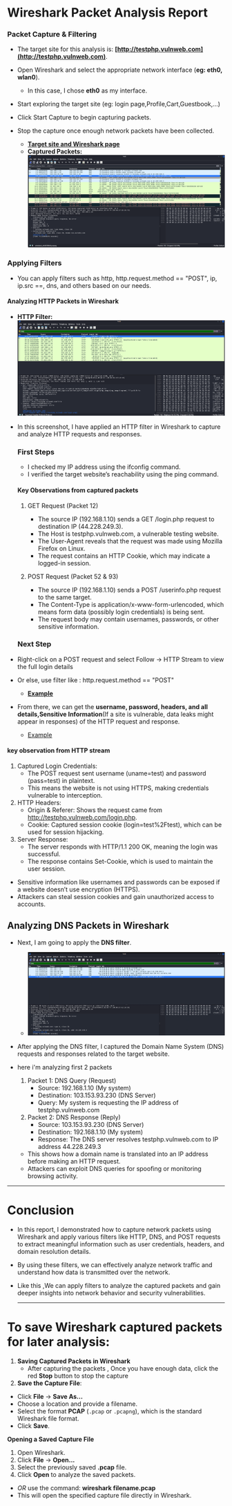 #  Wireshark Packet Analysis Report

### Packet Capture & Filtering

- The target site for this analysis is: **[http://testphp.vulnweb.com](http://testphp.vulnweb.com)**.  
- Open Wireshark and select the appropriate network interface (**eg: eth0, wlan0**).
  - In this case, I chose **eth0** as my interface.
- Start exploring the target site (eg: login page,Profile,Cart,Guestbook,...)
- Click Start Capture to begin capturing packets.
- Stop the capture once enough network packets have been collected.
  
  - [**Target site and Wireshark page**](https://github.com/deepthiii33/futureintern_projects/blob/main/task3/Images/target_wireshark.png)
   - **Captured Packets:**![](https://github.com/deepthiii33/futureintern_projects/blob/main/task3/Images/captured_traffic.png)

###   Applying Filters

- You can apply filters such as http, http.request.method == "POST", ip, ip.src ==, dns, and others based on our needs.

#### Analyzing HTTP Packets in Wireshark

   - **HTTP Filter:** ![](https://github.com/deepthiii33/futureintern_projects/blob/main/task3/Images/http_filter.png)
- In this screenshot, I have applied an HTTP filter in Wireshark to capture and analyze HTTP requests and responses.

  ### First Steps
  - I checked my IP address using the ifconfig command.
  - I verified the target website’s reachability using the ping command.
    
  #### Key Observations from captured packets
     1. GET Request (Packet 12)
        - The source IP (192.168.1.10) sends a GET /login.php request to destination IP (44.228.249.3).
        - The Host is testphp.vulnweb.com, a vulnerable testing website.
        - The User-Agent reveals that the request was made using Mozilla Firefox on Linux.
        - The request contains an HTTP Cookie, which may indicate a logged-in session.

   2. POST Request (Packet 52 & 93)
      - The source IP (192.168.1.10) sends a POST /userinfo.php request to the same target.
      - The Content-Type is application/x-www-form-urlencoded, which means form data (possibly login credentials) is being sent.
      - The request body may contain usernames, passwords, or other sensitive information.


  ### Next Step
-  Right-click on a POST request and select Follow → HTTP Stream to view the full login details
- Or else, use  filter like : http.request.method == "POST"
    - [**Example**](https://github.com/deepthiii33/futureintern_projects/blob/main/task3/Images/req_method_post.png)

- From there, we can get the **username, password, headers, and all details,Sensitive Information**(If a site is vulnerable, data leaks might appear in responses) of the HTTP request and response.
   - [Example](https://github.com/deepthiii33/futureintern_projects/blob/main/task3/Images/http_stream.png)
 
#### key observation from HTTP stream
  1. Captured Login Credentials:
      - The POST request sent username (uname=test) and password (pass=test) in plaintext.
      - This means the website is not using HTTPS, making credentials vulnerable to interception.
   2. HTTP Headers:
      - Origin & Referer: Shows the request came from http://testphp.vulnweb.com/login.php.
      - Cookie: Captured session cookie (login=test%2Ftest), which can be used for session hijacking.
   3. Server Response:
      - The server responds with HTTP/1.1 200 OK, meaning the login was successful.
      - The response contains Set-Cookie, which is used to maintain the user session.

 * Sensitive information like usernames and passwords can be exposed if a website doesn’t use encryption (HTTPS).
 * Attackers can steal session cookies and gain unauthorized access to accounts.


## Analyzing DNS Packets in Wireshark
- Next, I am going to apply the **DNS filter**.
   - ![](https://github.com/deepthiii33/futureintern_projects/blob/main/task3/Images/DNS_filter.png)
- After applying the DNS filter, I captured the Domain Name System (DNS) requests and responses related to the target website.
- here i'm analyzing first 2 packets
   1. Packet 1: DNS Query (Request)
      - Source: 192.168.1.10 (My system)
      - Destination: 103.153.93.230 (DNS Server)
      - Query: My system is requesting the IP address of testphp.vulnweb.com
   2. Packet 2: DNS Response (Reply)
      - Source: 103.153.93.230 (DNS Server)
      - Destination: 192.168.1.10 (My system)
      - Response: The DNS server resolves testphp.vulnweb.com to IP address 44.228.249.3

  * This shows how a domain name is translated into an IP address before making an HTTP request.
  * Attackers can exploit DNS queries for spoofing or monitoring browsing activity.

 -------

# Conclusion

- In this report, I demonstrated how to capture network packets using Wireshark and apply various filters like HTTP, DNS, and POST requests 
    to extract meaningful information such as user credentials, headers, and domain resolution details.
-  By using these filters, we can effectively analyze network traffic and understand how data is transmitted over the network.
- Like this ,We can apply filters to analyze the captured packets and gain deeper insights into network behavior and security 
   vulnerabilities.


  ---------

# To save Wireshark captured packets for later analysis:

 1. **Saving Captured Packets in Wireshark** 
    - After capturing the packets , Once you have enough data, click the red **Stop** button to stop the capture
 2. **Save the Capture File**:  
   - Click **File** → **Save As...**  
   - Choose a location and provide a filename.  
   - Select the format **PCAP** (`.pcap` or `.pcapng`), which is the standard Wireshark file format.  
   - Click **Save**.  

 **Opening a Saved Capture File**  
1. Open Wireshark.  
2. Click **File** → **Open...**  
3. Select the previously saved **.pcap** file.  
4. Click **Open** to analyze the saved packets.  

- *OR* use the command: **wireshark filename.pcap**
- This will open the specified capture file directly in Wireshark.











 





























     


 
      


       













  











